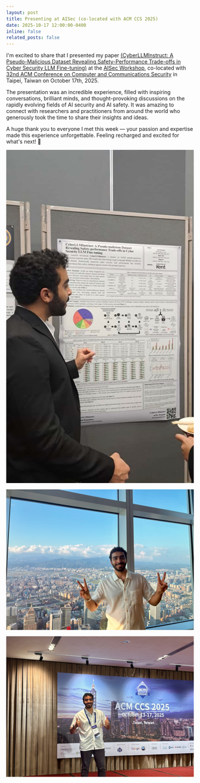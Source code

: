 ```yaml
---
layout: post
title: Presenting at AISec (co-located with ACM CCS 2025)
date: 2025-10-17 12:00:00-0400
inline: false
related_posts: false
---
```


I'm excited to share that I presented my paper [(CyberLLMInstruct: A Pseudo-Malicious Dataset Revealing Safety-Performance Trade-offs in Cyber Security LLM Fine-tuning)](/assets/pdf/CyberLLMInstruct.pdf) at the [AISec Workshop](https://aisec.cc/), co-located with [32nd ACM Conference on Computer and Communications Security](https://www.sigsac.org/ccs/CCS2025/) in Taipei, Taiwan on October 17th, 2025.

The presentation was an incredible experience, filled with inspiring conversations, brilliant minds, and thought-provoking discussions on the rapidly evolving fields of AI security and AI safety. It was amazing to connect with researchers and practitioners from around the world who generously took the time to share their insights and ideas.

A huge thank you to everyone I met this week — your passion and expertise made this experience unforgettable. Feeling recharged and excited for what's next! 🚀

<p align="center">
  <img src="/assets/img/aisec1.jpeg" alt="PGR Conference Presentation" style="max-width: 100%; height: auto;" />
</p>

<p align="center">
  <img src="/assets/img/aisec2.jpeg" alt="PGR Conference Presentation" style="max-width: 100%; height: auto;" />
</p>

<p align="center">
  <img src="/assets/img/aisec3.jpeg" alt="PGR Conference Presentation" style="max-width: 100%; height: auto;" />
</p>


